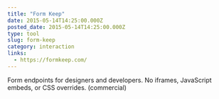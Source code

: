 ```yaml
---
title: "Form Keep"
date: 2015-05-14T14:25:00.000Z
posted_date: 2015-05-14T14:25:00.000Z
type: tool
slug: form-keep
category: interaction
links:
  - https://formkeep.com/
---
```

Form endpoints for designers and developers. No iframes, JavaScript embeds, or CSS overrides. (commercial)




